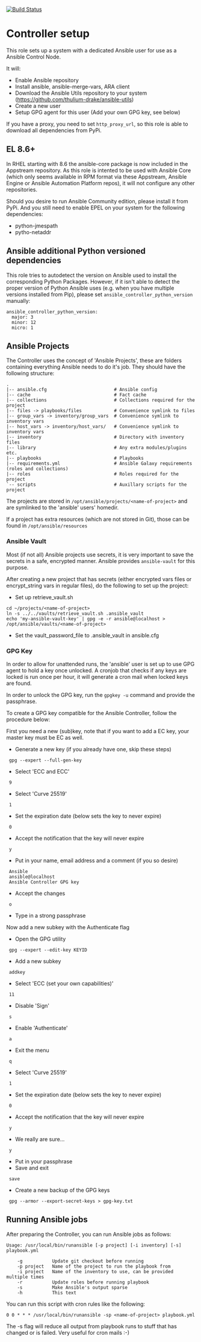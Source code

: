 [![Build Status](https://drone.element-networks.nl/api/badges/Ansible/role-ansible_controller/status.svg)](https://drone.element-networks.nl/Ansible/role-ansible_controller)
# Controller setup
This role sets up a system with a dedicated Ansible user for use as a Ansible Control Node.

It will:
* Enable Ansible repository
* Install ansible, ansible-merge-vars, ARA client
* Download the Ansible Utils repository to your system (https://github.com/thulium-drake/ansible-utils)
* Create a new user
* Setup GPG agent for this user (Add your own GPG key, see below)

If you have a proxy, you need to set ```http_proxy_url```, so this role is able to download all dependencies
from PyPi.


## EL 8.6+
In RHEL starting with 8.6 the ansible-core package is now included in the Appstream repository. As this role is
intented to be used with Ansible Core (which only seems available in RPM format via these Appstream, Ansible Engine
or Ansible Automation Platform repos), it will not configure any other repositories.

Should you desire to run Ansible Community edition, please install it from PyPi.
And you still need to enable EPEL on your system for the following dependencies:

* python<version>-jmespath
* pytho<version>-netaddr

## Ansible additional Python versioned dependencies
This role tries to autodetect the version on Ansible used to install the corresponding Python Packages. However, if it isn't able to detect the proper version of Python Ansible uses (e.g. when you have multiple versions installed from Pip), please set ```ansible_controller_python_version``` manually:

```
ansible_controller_python_version:
  major: 3
  minor: 12
  micro: 1
```

## Ansible Projects
The Controller uses the concept of 'Ansible Projects', these are folders containing everything Ansible
needs to do it's job. They should have the following structure:

```
.
|-- ansible.cfg                         # Ansible config
|-- cache                               # Fact cache
|-- collections                         # Collections required for the project
|-- files -> playbooks/files            # Convenience symlink to files
|-- group_vars -> inventory/group_vars  # Convenience symlink to inventory vars
|-- host_vars -> inventory/host_vars/   # Convenience symlink to inventory vars
|-- inventory                           # Directory with inventory files
|-- library                             # Any extra modules/plugins etc.
|-- playbooks                           # Playbooks
|-- requirements.yml                    # Ansible Galaxy requirements (roles and collections)
|-- roles                               # Roles required for the project
`-- scripts                             # Auxillary scripts for the project
```

The projects are stored in ```/opt/ansible/projects/<name-of-project>``` and are symlinked to the 'ansible' users'
homedir.

If a project has extra resources (which are not stored in Git), those can be found in ```/opt/ansible/resources```

### Ansible Vault
Most (if not all) Ansible projects use secrets, it is very important to save the secrets in a safe, encrypted
manner. Ansible provides ```ansible-vault``` for this purpose.

After creating a new project that has secrets (either encrypted vars files or encrypt_string vars in regular files),
do the following to set up the project:

* Set up retrieve_vault.sh

```
cd ~/projects/<name-of-project>
ln -s ../../vaults/retrieve_vault.sh .ansible_vault
echo 'my-ansible-vault-key' | gpg -e -r ansible@localhost > /opt/ansible/vaults/<name-of-project>
```

* Set the vault_password_file to .ansible_vault in ansible.cfg

### GPG Key
In order to allow for unattended runs, the 'ansible' user is set up to use GPG agent to hold a key once unlocked.
A cronjob that checks if any keys are locked is run once per hour, it will generate a cron mail when locked keys
are found.

In order to unlock the GPG key, run the ```gpgkey -u``` command and provide the passphrase.

To create a GPG key compatible for the Ansible Controller, follow the procedure below:

First you need a new (sub)key, note that if you want to add a EC key, your master key must be EC as well.

* Generate a new key (if you already have one, skip these steps)
```
 gpg --expert --full-gen-key
```
* Select 'ECC and ECC'
```
 9
```
* Select 'Curve 25519'
```
 1
```
* Set the expiration date (below sets the key to never expire)
```
 0
```
* Accept the notification that the key will never expire
```
 y
```
* Put in your name, email address and a comment (if you so desire)
```
 Ansible
 ansible@localhost
 Ansible Controller GPG key
```
* Accept the changes
```
 o
```
* Type in a strong passphrase

Now add a new subkey with the Authenticate flag

* Open the GPG utility
```
 gpg --expert --edit-key KEYID
```
* Add a new subkey
```
 addkey
```
* Select 'ECC (set your own capabilities)'
```
 11
```
* Disable 'Sign'
```
 s
```
* Enable 'Authenticate'
```
 a
```
* Exit the menu
```
 q
```
* Select 'Curve 25519'
```
 1
```
* Set the expiration date (below sets the key to never expire)
```
 0
```
* Accept the notification that the key will never expire
```
 y
```
* We really are sure...
```
 y
```
* Put in your passphrase
* Save and exit
```
 save
```

* Create a new backup of the GPG keys
```
 gpg --armor --export-secret-keys > gpg-key.txt
```

## Running Ansible jobs
After preparing the Controller, you can run Ansible jobs as follows:

```
Usage: /usr/local/bin/runansible [-p project] [-i inventory] [-s] playbook.yml

    -g           Update git checkout before running
    -p project   Name of the project to run the playbook from
    -i project   Name of the inventory to use, can be provided multiple times
    -r           Update roles before running playbook
    -s           Make Ansible's output sparse
    -h           This text
```

You can run this script with cron rules like the following:
```
0 0 * * * /usr/local/bin/runansible -sp <name-of-project> playbook.yml
```

The -s flag will reduce all output from playbook runs to stuff that has changed or is failed. Very useful for cron mails :-)
